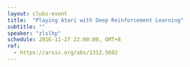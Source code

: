 ```yaml
---
layout: clubs-event
title:  "Playing Atari with Deep Reinforcement Learning"
subtitle: ""
speaker: "zlslhp"
schedule: 2016-11-27 22:00:00, GMT+8
ref: 
  - https://arxiv.org/abs/1312.5602
---
```



